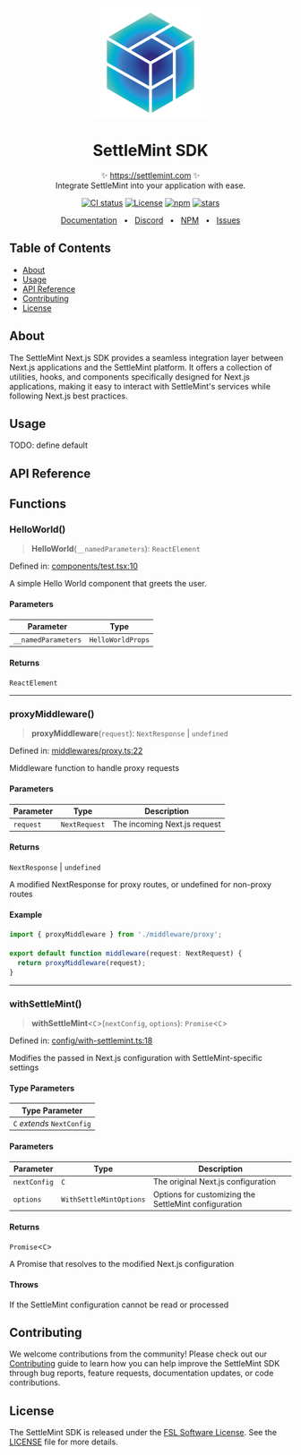 <p align="center">
  <img src="https://github.com/settlemint/sdk/blob/main/logo.svg" width="200px" align="center" alt="SettleMint logo" />
  <h1 align="center">SettleMint SDK</h1>
  <p align="center">
    ✨ <a href="https://settlemint.com">https://settlemint.com</a> ✨
    <br/>
    Integrate SettleMint into your application with ease.
  </p>
</p>

<p align="center">
<a href="https://github.com/settlemint/sdk/actions?query=branch%3Amain"><img src="https://github.com/settlemint/sdk/actions/workflows/build.yml/badge.svg?event=push&branch=main" alt="CI status" /></a>
<a href="https://fsl.software" rel="nofollow"><img src="https://img.shields.io/npm/l/@settlemint/sdk-next" alt="License"></a>
<a href="https://www.npmjs.com/package/@settlemint/sdk-next" rel="nofollow"><img src="https://img.shields.io/npm/dw/@settlemint/sdk-next" alt="npm"></a>
<a href="https://github.com/settlemint/sdk" rel="nofollow"><img src="https://img.shields.io/github/stars/settlemint/sdk" alt="stars"></a>
</p>

<div align="center">
  <a href="https://console.settlemint.com/documentation/">Documentation</a>
  <span>&nbsp;&nbsp;•&nbsp;&nbsp;</span>
  <a href="https://discord.com/invite/Mt5yqFrey9">Discord</a>
  <span>&nbsp;&nbsp;•&nbsp;&nbsp;</span>
  <a href="https://www.npmjs.com/package/@settlemint/sdk-next">NPM</a>
  <span>&nbsp;&nbsp;•&nbsp;&nbsp;</span>
  <a href="https://github.com/settlemint/sdk/issues">Issues</a>
  <br />
</div>

## Table of Contents

- [About](#about)
- [Usage](#usage)
- [API Reference](#api-reference)
- [Contributing](#contributing)
- [License](#license)

## About

The SettleMint Next.js SDK provides a seamless integration layer between Next.js applications and the SettleMint platform. It offers a collection of utilities, hooks, and components specifically designed for Next.js applications, making it easy to interact with SettleMint's services while following Next.js best practices.

## Usage

TODO: define default

## API Reference

## Functions

### HelloWorld()

> **HelloWorld**(`__namedParameters`): `ReactElement`

Defined in: [components/test.tsx:10](https://github.com/settlemint/sdk/blob/v0.8.6/sdk/next/src/components/test.tsx#L10)

A simple Hello World component that greets the user.

#### Parameters

| Parameter | Type |
| ------ | ------ |
| `__namedParameters` | `HelloWorldProps` |

#### Returns

`ReactElement`

***

### proxyMiddleware()

> **proxyMiddleware**(`request`): `NextResponse` \| `undefined`

Defined in: [middlewares/proxy.ts:22](https://github.com/settlemint/sdk/blob/v0.8.6/sdk/next/src/middlewares/proxy.ts#L22)

Middleware function to handle proxy requests

#### Parameters

| Parameter | Type | Description |
| ------ | ------ | ------ |
| `request` | `NextRequest` | The incoming Next.js request |

#### Returns

`NextResponse` \| `undefined`

A modified NextResponse for proxy routes, or undefined for non-proxy routes

#### Example

```typescript
import { proxyMiddleware } from './middleware/proxy';

export default function middleware(request: NextRequest) {
  return proxyMiddleware(request);
}
```

***

### withSettleMint()

> **withSettleMint**\<`C`\>(`nextConfig`, `options`): `Promise`\<`C`\>

Defined in: [config/with-settlemint.ts:18](https://github.com/settlemint/sdk/blob/v0.8.6/sdk/next/src/config/with-settlemint.ts#L18)

Modifies the passed in Next.js configuration with SettleMint-specific settings

#### Type Parameters

| Type Parameter |
| ------ |
| `C` *extends* `NextConfig` |

#### Parameters

| Parameter | Type | Description |
| ------ | ------ | ------ |
| `nextConfig` | `C` | The original Next.js configuration |
| `options` | `WithSettleMintOptions` | Options for customizing the SettleMint configuration |

#### Returns

`Promise`\<`C`\>

A Promise that resolves to the modified Next.js configuration

#### Throws

If the SettleMint configuration cannot be read or processed

## Contributing

We welcome contributions from the community! Please check out our [Contributing](../../.github/CONTRIBUTING.md) guide to learn how you can help improve the SettleMint SDK through bug reports, feature requests, documentation updates, or code contributions.

## License

The SettleMint SDK is released under the [FSL Software License](https://fsl.software). See the [LICENSE](LICENSE) file for more details.
